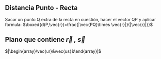 
## Distancia Punto - Recta

Sacar un punto Q extra de la recta en cuestión, hacer el vector QP y aplicar fórmula: $\boxed{d(P,\vec{r})=\frac{|\vec{PQ}\times \vec{r}|}{|\vec{r}|}}$

## Plano que contiene $\vec{r}\, ,\; \vec{s}$

$|\begin{array}\vec{ur}&\vec{us}&\end{array}|$